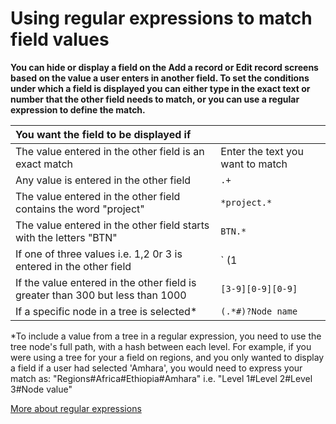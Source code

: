 

# Using regular expressions to match field values

**You can hide or display a field on the Add a record or Edit record screens based on the value a user enters in another field. To set the conditions under which a field is displayed you can either type in the exact text or number that the other field needs to match, or you can use a regular expression to define the match.**

| You want the field to be displayed if | &nbsp; |
| :--- | --- |
| The value entered in the other field is an exact match | Enter the text you want to match |
| Any value is entered in the other field | `.+` |
| The value entered in the other field contains the word "project" | `*project.*` |
| The value entered in the other field starts with the letters "BTN" | `BTN.*` |
| If one of three values i.e. 1,2 0r 3 is entered in the other field | ` (1|2|3) ` |
| If the value entered in the other field is greater than 300 but less than 1000 | `[3-9][0-9][0-9]` |
| If a specific node in a tree is selected\* | `(.*#)?Node name ` |

\*To include a value from a tree in a regular expression, you need to use the tree node's full path, with a hash between each level. For example, if you were using a tree for your a field on regions, and you only wanted to display a field if a user had selected 'Amhara', you would need to express your match as: "Regions#Africa#Ethiopia#Amhara" i.e. "Level 1#Level 2#Level 3#Node value"

[More about regular expressions](http://www.regular-expressions.info/tutorial.html)